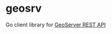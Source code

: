 # geosrv
Go client library for [GeoServer REST API](https://docs.geoserver.org/stable/en/user/rest/index.html#rest)
